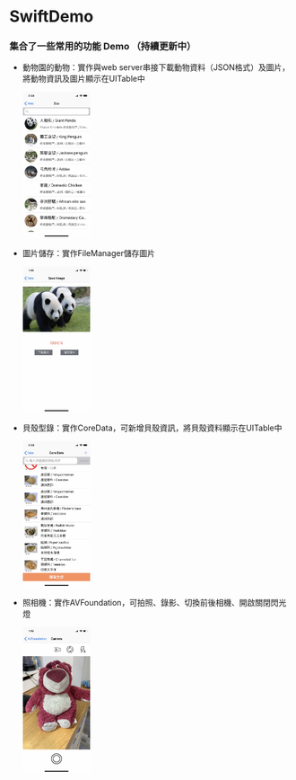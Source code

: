 # SwiftDemo

### 集合了一些常用的功能 Demo （持續更新中）

* 動物園的動物：實作與web server串接下載動物資料（JSON格式）及圖片，將動物資訊及圖片顯示在UITable中

    <img src="DemoImages/zoo.jpg" width="25%" height="25%" />
* 圖片儲存：實作FileManager儲存圖片

    <img src="DemoImages/save.jpg" width="25%" height="25%" />
* 貝殼型錄：實作CoreData，可新增貝殼資訊，將貝殼資料顯示在UITable中

    <img src="DemoImages/coredata.jpg" width="25%" height="25%" />
* 照相機：實作AVFoundation，可拍照、錄影、切換前後相機、開啟關閉閃光燈

    <img src="DemoImages/camera.jpg" width="25%" height="25%" />
